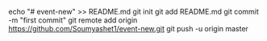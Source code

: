 echo "# event-new" >> README.md
git init
git add README.md
git commit -m "first commit"
git remote add origin https://github.com/Soumyashet1/event-new.git
git push -u origin master
